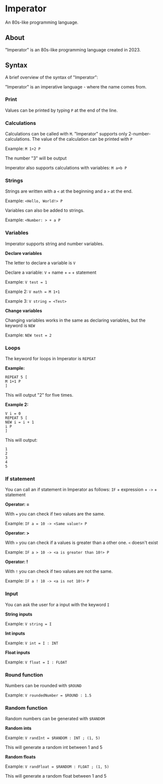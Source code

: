 # Imperator
An 80s-like programming language.

## About
"Imperator" is an 80s-like programming language created in 2023.

## Syntax
A brief overview of the syntax of "Imperator":

"Imperator" is an imperative language - where the name comes from.

### Print
Values can be printed by typing ```P``` at the end of the line.

### Calculations
Calculations can be called with ```M```. "Imperator" supports only 2-number-calculations. The value of the calculation can be printed with ```P```

Example: ```M 1+2 P``` 

The number "3" will be output

Imperator also supports calculations with variables: ```M a+b P```

### Strings
Strings are written with a ```<``` at the beginning and a ```>``` at the end.

Example: ```<Hello, World!> P```

Variables can also be added to strings.

Example: ```<Number: > + a P```

### Variables
Imperator supports string and number variables.

**Declare variables**

The letter to declare a variable is ```V```

Declare a variable: ```V``` + name + ```=``` + statement

Example: ```V test = 1```

Example 2: ```V math = M 1+1```

Example 3: ```V string = <Test>```

**Change variables**

Changing variables works in the same as declaring variables, but the keyword is ```NEW```

Example: ```NEW test = 2```

### Loops
The keyword for loops in Imperator is ```REPEAT```

**Example:** 
```
REPEAT 5 [
M 1+1 P
]
```
This will output "2" for five times.

**Example 2:**
```
V i = 0
REPEAT 5 [
NEW i = i + 1
i P
]
```
This will output:
```
1
2
3
4
5
```

### If statement
You can call an if statement in Imperator as follows:
```IF``` + expression + ```->``` + statement

**Operator: =**

With ```=``` you can check if two values are the same.

Example: ```IF a = 10 -> <Same value!> P```

**Operator: >**

With ```>``` you can check if a values is greater than a other one. ```<``` doesn't exist

Example: ```IF a > 10 -> <a is greater than 10!> P```

**Operator: !**

With ```!``` you can check if two values are not the same.

Example: ```IF a ! 10 -> <a is not 10!> P```

### Input
You can ask the user for a input with the keyword ```I```

**String inputs**

Example: ```V string = I```

**Int inputs**

Example: ```V int = I : INT```

**Float inputs**

Example: ```V float = I : FLOAT```

### Round function
Numbers can be rounded with ```$ROUND```

Example: ```V roundedNumber = $ROUND : 1.5```

### Random function
Random numbers can be generated with ```$RANDOM```

**Random ints**

Example: ```V randInt = $RANDOM : INT ; (1, 5)```

This will generate a random int between 1 and 5

**Random floats**

Example: ```V randFloat = $RANDOM : FLOAT ; (1, 5)```

This will generate a random float between 1 and 5
